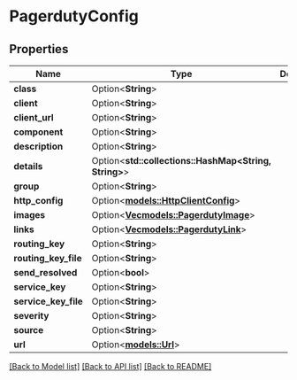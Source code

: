 # PagerdutyConfig

## Properties

Name | Type | Description | Notes
------------ | ------------- | ------------- | -------------
**class** | Option<**String**> |  | [optional]
**client** | Option<**String**> |  | [optional]
**client_url** | Option<**String**> |  | [optional]
**component** | Option<**String**> |  | [optional]
**description** | Option<**String**> |  | [optional]
**details** | Option<**std::collections::HashMap<String, String>**> |  | [optional]
**group** | Option<**String**> |  | [optional]
**http_config** | Option<[**models::HttpClientConfig**](HTTPClientConfig.md)> |  | [optional]
**images** | Option<[**Vec<models::PagerdutyImage>**](PagerdutyImage.md)> |  | [optional]
**links** | Option<[**Vec<models::PagerdutyLink>**](PagerdutyLink.md)> |  | [optional]
**routing_key** | Option<**String**> |  | [optional]
**routing_key_file** | Option<**String**> |  | [optional]
**send_resolved** | Option<**bool**> |  | [optional]
**service_key** | Option<**String**> |  | [optional]
**service_key_file** | Option<**String**> |  | [optional]
**severity** | Option<**String**> |  | [optional]
**source** | Option<**String**> |  | [optional]
**url** | Option<[**models::Url**](URL.md)> |  | [optional]

[[Back to Model list]](../README.md#documentation-for-models) [[Back to API list]](../README.md#documentation-for-api-endpoints) [[Back to README]](../README.md)


